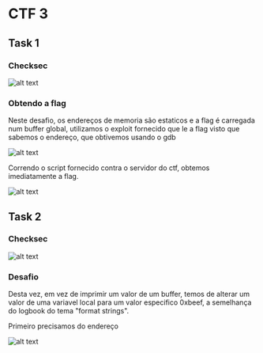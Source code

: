 # CTF 3


## Task 1

### Checksec

![alt text](https://git.fe.up.pt/fsi/fsi2223/l11g03/-/raw/main/imgs/ctf3img1.PNG "Title")

### Obtendo a flag

Neste desafio, os endereços de memoria são estaticos e a flag é carregada num buffer global, utilizamos o exploit fornecido que le a flag visto que sabemos o endereço, que obtivemos usando o gdb

![alt text](https://git.fe.up.pt/fsi/fsi2223/l11g03/-/raw/main/imgs/ctf3img2.PNG "Title")

Correndo o script fornecido contra o servidor do ctf, obtemos imediatamente a flag.

![alt text](https://git.fe.up.pt/fsi/fsi2223/l11g03/-/raw/main/imgs/ctf3img3.PNG "Title")

## Task 2

### Checksec

![alt text](https://git.fe.up.pt/fsi/fsi2223/l11g03/-/raw/main/imgs/ctf3img4.PNG "Title")

### Desafio

Desta vez, em vez de imprimir um valor de um buffer, temos de alterar um valor de uma variavel local para um valor especifico 0xbeef, a semelhança do logbook do tema "format strings".

Primeiro precisamos do endereço

![alt text](https://git.fe.up.pt/fsi/fsi2223/l11g03/-/raw/main/imgs/ctf3img5.PNG "Title")
